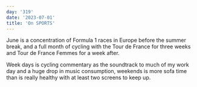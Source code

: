```yaml
---
day: '319'
date: '2023-07-01'
title: 'On SPORTS'
---
```


June is a concentration of Formula 1 races in Europe before the summer break, and a full month of cycling with the Tour de France for three weeks and Tour de France Femmes for a week after.

Week days is cycling commentary as the soundtrack to much of my work day and a huge drop in music consumption, weekends is more sofa time than is really healthy with at least two screens to keep up.
